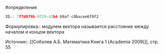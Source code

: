 #определение

```javascript
ID:: 7f7d079b-9729-43b4-b9af-c0bacee6f9f2
```

Формулировка:: модулем вектора называется расстояние между началом и концом вектора

Источник:: [[Соболев А.Б. Математика Книга 1 (Academia 2009)]], стр. 55